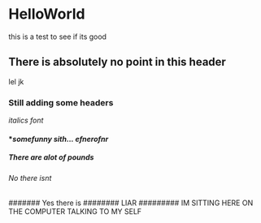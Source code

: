 # HelloWorld
this is a test to see if its good
## There is absolutely no point in this header
lel jk
### Still adding some headers
*italics font*
#### **somefunny sith... _efnerofnr_*
##### There are alot of pounds
###### No there isnt
####### Yes there is
######## LIAR
######### IM SITTING HERE ON THE COMPUTER TALKING TO MY SELF
